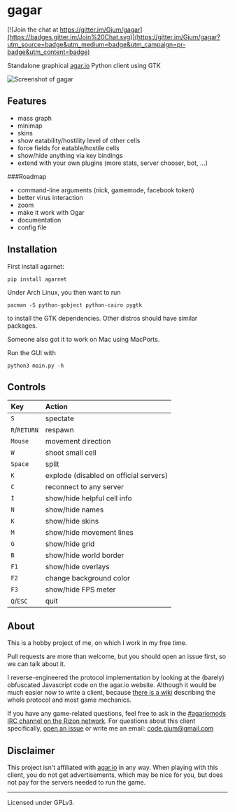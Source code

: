 gagar
=====

[![Join the chat at https://gitter.im/Gjum/gagar](https://badges.gitter.im/Join%20Chat.svg)](https://gitter.im/Gjum/gagar?utm_source=badge&utm_medium=badge&utm_campaign=pr-badge&utm_content=badge)

Standalone graphical [agar.io](http://agar.io/) Python client using GTK

![Screenshot of gagar](http://lunarco.de/gagar/img/2015-08-01-151935_1000x562_scrot.png)

Features
--------
- mass graph
- minimap
- skins
- show eatability/hostility level of other cells
- force fields for eatable/hostile cells
- show/hide anything via key bindings
- extend with your own plugins (more stats, server chooser, bot, ...)

###Roadmap
- command-line arguments (nick, gamemode, facebook token)
- better virus interaction
- zoom
- make it work with Ogar
- documentation
- config file

Installation
------------
First install agarnet:

    pip install agarnet

Under Arch Linux, you then want to run

    pacman -S python-gobject python-cairo pygtk

to install the GTK dependencies. Other distros should have similar packages.

Someone also got it to work on Mac using MacPorts.

Run the GUI with

    python3 main.py -h

Controls
--------
| Key       | Action                |
|:----------|:----------------------|
| `S`       | spectate              |
| `R`/`RETURN` | respawn            |
| `Mouse`   | movement direction    |
| `W`       | shoot small cell      |
| `Space`   | split                 |
| `K`       | explode (disabled on official servers) |
| `C`       | reconnect to any server |
| `I`       | show/hide helpful cell info |
| `N`       | show/hide names       |
| `K`       | show/hide skins       |
| `M`       | show/hide movement lines |
| `G`       | show/hide grid        |
| `B`       | show/hide world border |
| `F1`      | show/hide overlays    |
| `F2`      | change background color |
| `F3`      | show/hide FPS meter   |
| `Q`/`ESC` | quit                  |

About
-----
This is a hobby project of me, on which I work in my free time.

Pull requests are more than welcome, but you should open an issue first, so we can talk about it.

I reverse-engineered the protocol implementation by looking at the (barely) obfuscated Javascript code on the agar.io website.
Although it would be much easier now to write a client, because [there is a wiki](http://agar.gcommer.com/) describing the whole protocol and most game mechanics.

If you have any game-related questions, feel free to ask in the [#agariomods IRC channel on the Rizon network](http://irc.lc/rizon/agariomods/CodeBlob@@@).
For questions about this client specifically, [open an issue](https://github.com/Gjum/gagar/issues/new) or write me an email: [code.gjum@gmail.com](mailto:code.gjum@gmail.com)

Disclaimer
----------
This project isn't affiliated with [agar.io](http://agar.io/) in any way. When playing with this client, you do not get advertisements, which may be nice for you, but does not pay for the servers needed to run the game.

---

Licensed under GPLv3.

